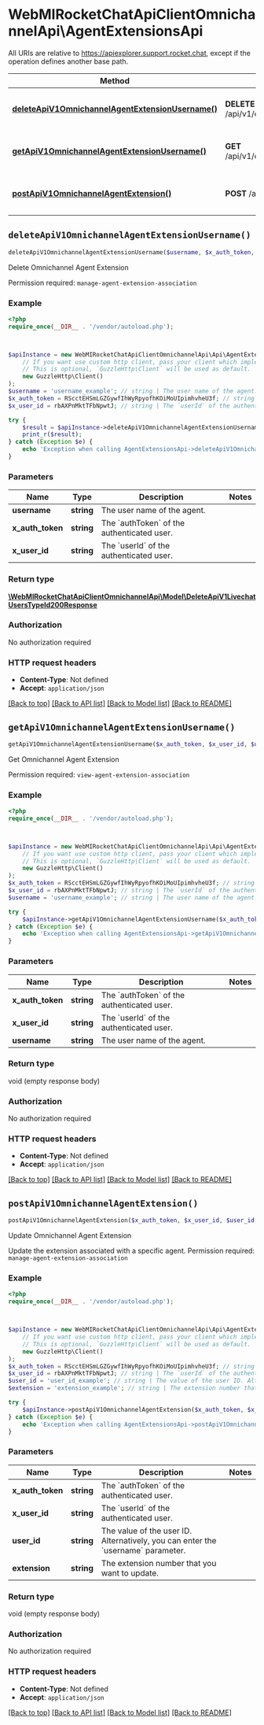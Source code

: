 # WebMIRocketChatApiClientOmnichannelApi\AgentExtensionsApi

All URIs are relative to https://apiexplorer.support.rocket.chat, except if the operation defines another base path.

| Method | HTTP request | Description |
| ------------- | ------------- | ------------- |
| [**deleteApiV1OmnichannelAgentExtensionUsername()**](AgentExtensionsApi.md#deleteApiV1OmnichannelAgentExtensionUsername) | **DELETE** /api/v1/omnichannel/agent/extension/{username} | Delete Omnichannel Agent Extension |
| [**getApiV1OmnichannelAgentExtensionUsername()**](AgentExtensionsApi.md#getApiV1OmnichannelAgentExtensionUsername) | **GET** /api/v1/omnichannel/agent/extension/{username} | Get Omnichannel Agent Extension |
| [**postApiV1OmnichannelAgentExtension()**](AgentExtensionsApi.md#postApiV1OmnichannelAgentExtension) | **POST** /api/v1/omnichannel/agent/extension | Update Omnichannel Agent Extension |


## `deleteApiV1OmnichannelAgentExtensionUsername()`

```php
deleteApiV1OmnichannelAgentExtensionUsername($username, $x_auth_token, $x_user_id): \WebMIRocketChatApiClientOmnichannelApi\Model\DeleteApiV1LivechatUsersTypeId200Response
```

Delete Omnichannel Agent Extension

Permission required: `manage-agent-extension-association`

### Example

```php
<?php
require_once(__DIR__ . '/vendor/autoload.php');



$apiInstance = new WebMIRocketChatApiClientOmnichannelApi\Api\AgentExtensionsApi(
    // If you want use custom http client, pass your client which implements `GuzzleHttp\ClientInterface`.
    // This is optional, `GuzzleHttp\Client` will be used as default.
    new GuzzleHttp\Client()
);
$username = 'username_example'; // string | The user name of the agent.
$x_auth_token = RScctEHSmLGZGywfIhWyRpyofhKOiMoUIpimhvheU3f; // string | The `authToken` of the authenticated user.
$x_user_id = rbAXPnMktTFbNpwtJ; // string | The `userId` of the authenticated user.

try {
    $result = $apiInstance->deleteApiV1OmnichannelAgentExtensionUsername($username, $x_auth_token, $x_user_id);
    print_r($result);
} catch (Exception $e) {
    echo 'Exception when calling AgentExtensionsApi->deleteApiV1OmnichannelAgentExtensionUsername: ', $e->getMessage(), PHP_EOL;
}
```

### Parameters

| Name | Type | Description  | Notes |
| ------------- | ------------- | ------------- | ------------- |
| **username** | **string**| The user name of the agent. | |
| **x_auth_token** | **string**| The &#x60;authToken&#x60; of the authenticated user. | |
| **x_user_id** | **string**| The &#x60;userId&#x60; of the authenticated user. | |

### Return type

[**\WebMIRocketChatApiClientOmnichannelApi\Model\DeleteApiV1LivechatUsersTypeId200Response**](../Model/DeleteApiV1LivechatUsersTypeId200Response.md)

### Authorization

No authorization required

### HTTP request headers

- **Content-Type**: Not defined
- **Accept**: `application/json`

[[Back to top]](#) [[Back to API list]](../../README.md#endpoints)
[[Back to Model list]](../../README.md#models)
[[Back to README]](../../README.md)

## `getApiV1OmnichannelAgentExtensionUsername()`

```php
getApiV1OmnichannelAgentExtensionUsername($x_auth_token, $x_user_id, $username)
```

Get Omnichannel Agent Extension

Permission required: `view-agent-extension-association`

### Example

```php
<?php
require_once(__DIR__ . '/vendor/autoload.php');



$apiInstance = new WebMIRocketChatApiClientOmnichannelApi\Api\AgentExtensionsApi(
    // If you want use custom http client, pass your client which implements `GuzzleHttp\ClientInterface`.
    // This is optional, `GuzzleHttp\Client` will be used as default.
    new GuzzleHttp\Client()
);
$x_auth_token = RScctEHSmLGZGywfIhWyRpyofhKOiMoUIpimhvheU3f; // string | The `authToken` of the authenticated user.
$x_user_id = rbAXPnMktTFbNpwtJ; // string | The `userId` of the authenticated user.
$username = 'username_example'; // string | The user name of the agent.

try {
    $apiInstance->getApiV1OmnichannelAgentExtensionUsername($x_auth_token, $x_user_id, $username);
} catch (Exception $e) {
    echo 'Exception when calling AgentExtensionsApi->getApiV1OmnichannelAgentExtensionUsername: ', $e->getMessage(), PHP_EOL;
}
```

### Parameters

| Name | Type | Description  | Notes |
| ------------- | ------------- | ------------- | ------------- |
| **x_auth_token** | **string**| The &#x60;authToken&#x60; of the authenticated user. | |
| **x_user_id** | **string**| The &#x60;userId&#x60; of the authenticated user. | |
| **username** | **string**| The user name of the agent. | |

### Return type

void (empty response body)

### Authorization

No authorization required

### HTTP request headers

- **Content-Type**: Not defined
- **Accept**: `application/json`

[[Back to top]](#) [[Back to API list]](../../README.md#endpoints)
[[Back to Model list]](../../README.md#models)
[[Back to README]](../../README.md)

## `postApiV1OmnichannelAgentExtension()`

```php
postApiV1OmnichannelAgentExtension($x_auth_token, $x_user_id, $user_id, $extension)
```

Update Omnichannel Agent Extension

Update the extension associated with a specific agent.  Permission required: `manage-agent-extension-association`

### Example

```php
<?php
require_once(__DIR__ . '/vendor/autoload.php');



$apiInstance = new WebMIRocketChatApiClientOmnichannelApi\Api\AgentExtensionsApi(
    // If you want use custom http client, pass your client which implements `GuzzleHttp\ClientInterface`.
    // This is optional, `GuzzleHttp\Client` will be used as default.
    new GuzzleHttp\Client()
);
$x_auth_token = RScctEHSmLGZGywfIhWyRpyofhKOiMoUIpimhvheU3f; // string | The `authToken` of the authenticated user.
$x_user_id = rbAXPnMktTFbNpwtJ; // string | The `userId` of the authenticated user.
$user_id = 'user_id_example'; // string | The value of the user ID. Alternatively, you can enter the `username` parameter.
$extension = 'extension_example'; // string | The extension number that you want to update.

try {
    $apiInstance->postApiV1OmnichannelAgentExtension($x_auth_token, $x_user_id, $user_id, $extension);
} catch (Exception $e) {
    echo 'Exception when calling AgentExtensionsApi->postApiV1OmnichannelAgentExtension: ', $e->getMessage(), PHP_EOL;
}
```

### Parameters

| Name | Type | Description  | Notes |
| ------------- | ------------- | ------------- | ------------- |
| **x_auth_token** | **string**| The &#x60;authToken&#x60; of the authenticated user. | |
| **x_user_id** | **string**| The &#x60;userId&#x60; of the authenticated user. | |
| **user_id** | **string**| The value of the user ID. Alternatively, you can enter the &#x60;username&#x60; parameter. | |
| **extension** | **string**| The extension number that you want to update. | |

### Return type

void (empty response body)

### Authorization

No authorization required

### HTTP request headers

- **Content-Type**: Not defined
- **Accept**: `application/json`

[[Back to top]](#) [[Back to API list]](../../README.md#endpoints)
[[Back to Model list]](../../README.md#models)
[[Back to README]](../../README.md)
